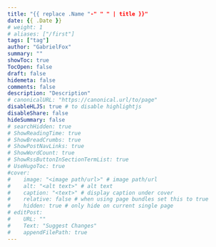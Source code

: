 ```yaml
---
title: "{{ replace .Name "-" " " | title }}"
date: {{ .Date }}
# weight: 1
# aliases: ["/first"]
tags: ["tag"]
author: "GabrielFox"
summary: ""
showToc: true
TocOpen: false
draft: false
hidemeta: false
comments: false
description: "Description"
# canonicalURL: "https://canonical.url/to/page"
disableHLJS: true # to disable highlightjs
disableShare: false
hideSummary: false
# searchHidden: true
# ShowReadingTime: true
# ShowBreadCrumbs: true
# ShowPostNavLinks: true
# ShowWordCount: true
# ShowRssButtonInSectionTermList: true
# UseHugoToc: true
#cover:
#    image: "<image path/url>" # image path/url
#    alt: "<alt text>" # alt text
#    caption: "<text>" # display caption under cover
#    relative: false # when using page bundles set this to true
#    hidden: true # only hide on current single page
# editPost:
#    URL: ""
#    Text: "Suggest Changes"
#    appendFilePath: true
---
```


